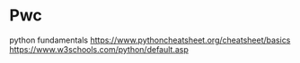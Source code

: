 # Pwc
python fundamentals
https://www.pythoncheatsheet.org/cheatsheet/basics
https://www.w3schools.com/python/default.asp
